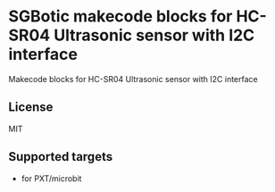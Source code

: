 # SGBotic makecode blocks for HC-SR04 Ultrasonic sensor with I2C interface

Makecode blocks for HC-SR04 Ultrasonic sensor with I2C interface

## License

MIT

## Supported targets

* for PXT/microbit

